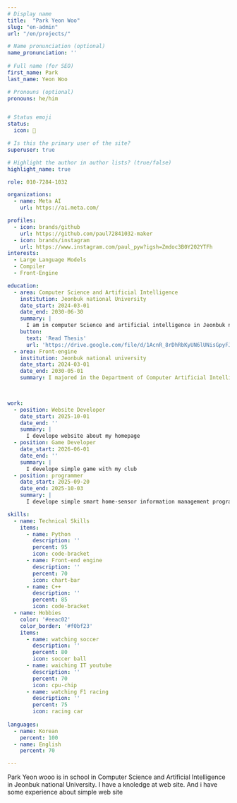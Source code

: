 ```yaml
---
# Display name
title:  "Park Yeon Woo"
slug: "en-admin"
url: "/en/projects/"

# Name pronunciation (optional) 
name_pronunciation: ''
 
# Full name (for SEO)
first_name: Park  
last_name: Yeon Woo

# Pronouns (optional) 
pronouns: he/him


# Status emoji
status:
  icon: 🚀

# Is this the primary user of the site?  
superuser: true

# Highlight the author in author lists? (true/false)
highlight_name: true

role: 010-7284-1032

organizations:
  - name: Meta AI
    url: https://ai.meta.com/

profiles:
  - icon: brands/github
    url: https://github.com/paul72841032-maker
  - icon: brands/instagram
    url: https://www.instagram.com/paul_pyw?igsh=Zmdoc3B0Y202YTFh
interests:
  - Large Language Models
  - Compiler
  - Front-Engine

education:
  - area: Computer Science and Artificial Intelligence
    institution: Jeonbuk national University
    date_start: 2024-03-01
    date_end: 2030-06-30
    summary: |
      I am in computer Science and artificial intelligence in Jeonbuk national university and I have a some knowledge at front-engine
    button:
      text: 'Read Thesis'
      url: 'https://drive.google.com/file/d/1AcnR_8rDhRbKyUN6lUNisGpyFJcC0oVC/view?usp=drive_link'
  - area: Front-engine
    institution: Jeonbuk national university
    date_start: 2024-03-01
    date_end: 2030-05-01
    summary: I majored in the Department of Computer Artificial Intelligence at Jeonbuk national University, and I am very interested in web development

  

work:
  - position: Website Developer
    date_start: 2025-10-01
    date_end: ''
    summary: |
      I develope website about my homepage
  - position: Game Developer
    date_start: 2026-06-01
    date_end: ''
    summary: |
      I develope simple game with my club
  - position: programmer
    date_start: 2025-09-20
    date_end: 2025-10-03
    summary: |
      I develope simple smart home-sensor information management program with linux

skills:
  - name: Technical Skills
    items:
      - name: Python
        description: ''
        percent: 95
        icon: code-bracket
      - name: Front-end engine
        description: ''
        percent: 70
        icon: chart-bar
      - name: C++
        description: ''
        percent: 85
        icon: code-bracket
  - name: Hobbies
    color: '#eeac02'
    color_border: '#f0bf23'
    items:
      - name: watching soccer
        description: ''
        percent: 80
        icon: soccer ball
      - name: waiching IT youtube
        description: ''
        percent: 70
        icon: cpu-chip
      - name: watching F1 racing
        description: ''
        percent: 75
        icon: racing car
  
languages:
  - name: Korean
    percent: 100
  - name: English
    percent: 70

---
```


Park Yeon wooo is in school in Computer Science and Artificial Intelligence in Jeonbuk national University. I have a knoledge at web site. And i have some experience about simple web site